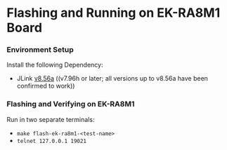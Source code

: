 # Flashing and Running on EK-RA8M1 Board
### Environment Setup
Install the following Dependency:
- JLink [v8.56a](https://www.segger.com/downloads/jlink/) ((v7.96h or later; all versions up to v8.56a have been confirmed to work))
### Flashing and Verifying on EK-RA8M1
Run in two separate terminals:
- `make flash-ek-ra8m1-<test-name>`
- `telnet 127.0.0.1 19021`